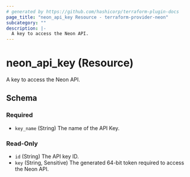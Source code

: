 ```yaml
---
# generated by https://github.com/hashicorp/terraform-plugin-docs
page_title: "neon_api_key Resource - terraform-provider-neon"
subcategory: ""
description: |-
  A key to access the Neon API.
---
```


# neon_api_key (Resource)

A key to access the Neon API.



<!-- schema generated by tfplugindocs -->
## Schema

### Required

- `key_name` (String) The name of the API Key.

### Read-Only

- `id` (String) The API key ID.
- `key` (String, Sensitive) The generated 64-bit token required to access the Neon API.
